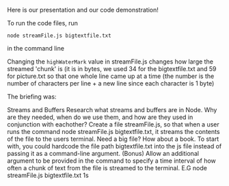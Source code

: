 Here is our presentation and our code demonstration!

To run the code files, run 

`node streamFile.js bigtextfile.txt`

in the command line

Changing the `highWaterMark` value in streamFile.js changes how large the streamed 'chunk' is (it is in bytes, we used 34 for the bigtextfile.txt and 59 for picture.txt so that one whole line came up at a time (the number is the number of characters per line + a new line since each character is 1 byte)


The briefing was:

Streams and Buffers
Research what streams and buffers are in Node. Why are they needed, when do we use them, and how are they used in conjunction with eachother?
Create a file streamFile.js, so that when a user runs the command node streamFile.js bigtextfile.txt, it streams the contents of the file to the users terminal.
Need a big file? How about a book.
To start with, you could hardcode the file path bigtextfile.txt into the js file instead of passing it as a command-line argument.
(Bonus) Allow an additional argument to be provided in the command to specify a time interval of how often a chunk of text from the file is streamed to the terminal. E.G node streamFile.js bigtextfile.txt 1s
